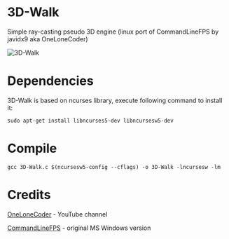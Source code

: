 # 3D-Walk
Simple ray-casting pseudo 3D engine (linux port of CommandLineFPS by javidx9 aka OneLoneCoder)

![3D-Walk](https://github.com/maksimKorzh/3D-Walk/blob/master/3D-Walk.gif)

# Dependencies

  3D-Walk is based on ncurses library, execute following command to install it:
    
    sudo apt-get install libncurses5-dev libncursesw5-dev

# Compile

    gcc 3D-Walk.c $(ncursesw5-config --cflags) -o 3D-Walk -lncursesw -lm

# Credits

[OneLoneCoder](https://www.youtube.com/channel/UC-yuWVUplUJZvieEligKBkA)            -    YouTube channel

[CommandLineFPS](https://github.com/maksimKorzh/3D-Walk/blob/master/3D-Walk.gif)    -    original MS Windows version
